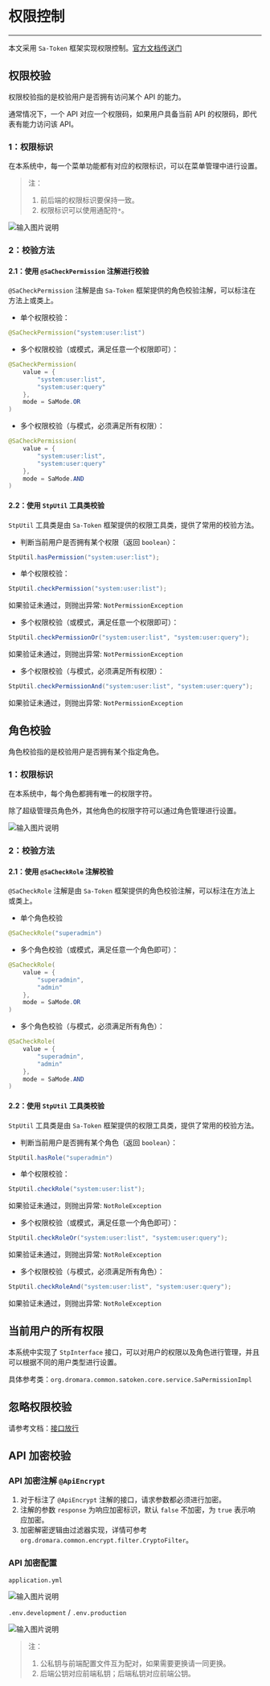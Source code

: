 # 权限控制
- - -

本文采用 `Sa-Token` 框架实现权限控制。[官方文档传送门](https://sa-token.cc/doc.html#/)

## 权限校验
权限校验指的是校验用户是否拥有访问某个 API 的能力。

通常情况下，一个 API 对应一个权限码，如果用户具备当前 API 的权限码，即代表有能力访问该 API。

### 1：权限标识
在本系统中，每一个菜单功能都有对应的权限标识，可以在菜单管理中进行设置。

> 注：
> 1. 前后端的权限标识要保持一致。
> 2. 权限标识可以使用通配符`*`。

![输入图片说明](https://foruda.gitee.com/images/1701086497939145368/133fb327_4959041.png "屏幕截图")


### 2：校验方法
#### 2.1：使用 `@SaCheckPermission` 注解进行校验
`@SaCheckPermission` 注解是由 `Sa-Token` 框架提供的角色校验注解，可以标注在方法上或类上。

- 单个权限校验：

```Java
@SaCheckPermission("system:user:list")
```

- 多个权限校验（或模式，满足任意一个权限即可）：

```Java
@SaCheckPermission(
    value = {
        "system:user:list", 
        "system:user:query"
    }, 
    mode = SaMode.OR
)
```

- 多个权限校验（与模式，必须满足所有权限）：

```Java
@SaCheckPermission(
    value = {
        "system:user:list", 
        "system:user:query"
    }, 
    mode = SaMode.AND
)
```

#### 2.2：使用 `StpUtil` 工具类校验
`StpUtil` 工具类是由 `Sa-Token` 框架提供的权限工具类，提供了常用的校验方法。

- 判断当前用户是否拥有某个权限（返回 `boolean`）：

```Java
StpUtil.hasPermission("system:user:list");
```

- 单个权限校验：

```Java
StpUtil.checkPermission("system:user:list");
```
如果验证未通过，则抛出异常: `NotPermissionException`

- 多个权限校验（或模式，满足任意一个权限即可）：

```Java
StpUtil.checkPermissionOr("system:user:list", "system:user:query");
```
如果验证未通过，则抛出异常: `NotPermissionException`

- 多个权限校验（与模式，必须满足所有权限）：

```Java
StpUtil.checkPermissionAnd("system:user:list", "system:user:query");
```
如果验证未通过，则抛出异常: `NotPermissionException`

## 角色校验
角色校验指的是校验用户是否拥有某个指定角色。

### 1：权限标识
在本系统中，每个角色都拥有唯一的权限字符。

除了超级管理员角色外，其他角色的权限字符可以通过角色管理进行设置。

![输入图片说明](https://foruda.gitee.com/images/1701085080527279823/3255961d_4959041.png "屏幕截图")

### 2：校验方法
#### 2.1：使用 `@SaCheckRole` 注解校验
`@SaCheckRole` 注解是由 `Sa-Token` 框架提供的角色校验注解，可以标注在方法上或类上。

- 单个角色校验

```Java
@SaCheckRole("superadmin")
```

- 多个角色校验（或模式，满足任意一个角色即可）：

```Java
@SaCheckRole(
    value = {
        "superadmin", 
        "admin"
    }, 
    mode = SaMode.OR
)
```

- 多个角色校验（与模式，必须满足所有角色）：

```Java
@SaCheckRole(
    value = {
        "superadmin", 
        "admin"
    }, 
    mode = SaMode.AND
)
```

#### 2.2：使用 `StpUtil` 工具类校验
`StpUtil` 工具类是由 `Sa-Token` 框架提供的权限工具类，提供了常用的校验方法。

- 判断当前用户是否拥有某个角色（返回 `boolean`）：

```Java
StpUtil.hasRole("superadmin")
```

- 单个权限校验：

```Java
StpUtil.checkRole("system:user:list");
```
如果验证未通过，则抛出异常: `NotRoleException`

- 多个权限校验（或模式，满足任意一个角色即可）：

```Java
StpUtil.checkRoleOr("system:user:list", "system:user:query");
```
如果验证未通过，则抛出异常: `NotRoleException`

- 多个权限校验（与模式，必须满足所有角色）：

```Java
StpUtil.checkRoleAnd("system:user:list", "system:user:query");
```
如果验证未通过，则抛出异常: `NotRoleException`

## 当前用户的所有权限
本系统中实现了 `StpInterface` 接口，可以对用户的权限以及角色进行管理，并且可以根据不同的用户类型进行设置。

具体参考类：`org.dromara.common.satoken.core.service.SaPermissionImpl`

## 忽略权限校验
请参考文档：[接口放行](/ruoyi-vue-plus/framework/basic/interface_release.md#接口放行)

## API 加密校验
### API 加密注解 `@ApiEncrypt`
1. 对于标注了 `@ApiEncrypt` 注解的接口，请求参数都必须进行加密。
2. 注解的参数 `response` 为响应加密标识，默认 `false` 不加密，为 `true` 表示响应加密。
3. 加密解密逻辑由过滤器实现，详情可参考 `org.dromara.common.encrypt.filter.CryptoFilter`。

### API 加密配置
`application.yml`

![输入图片说明](https://foruda.gitee.com/images/1701131796468961065/83c464cd_4959041.png "屏幕截图")

`.env.development` / `.env.production`

![输入图片说明](https://foruda.gitee.com/images/1701131922417984949/7f91d943_4959041.png "屏幕截图")

> 注：
> 1. 公私钥与前端配置文件互为配对，如果需要更换请一同更换。
> 2. 后端公钥对应前端私钥；后端私钥对应前端公钥。

